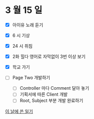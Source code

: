 # 3 월 15 일

- [x] 아이유 노래 듣기

- [x] 6 시 기상
- [x] 24 시 취침

- [x] 2화 힐다 영어로 자막없이 3번 이상 보기

- [x] 학교 가기

- [ ] Page Two 개발하기
  - [ ] Controller 마다 Comment 달아 놓기
  - [ ] 기획서에 따른 Client 개발
  - [ ] Root, Subject 부분 개발 완료하기

[이 날에 쓴 일기](../../../diary/2022/3/15.md)
